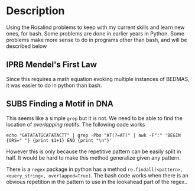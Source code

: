 # Description
Using the Rosalind problems to keep with my current skills and learn new ones, for bash. Some problems are done in earlier years in Python. Some problems make more sense to do in programs other than bash, and will be described below

## IPRB Mendel's First Law
Since this requires a math equation evoking multiple instances of BEDMAS, it was easier to do in python than bash.


## SUBS Finding a Motif in DNA
This seems like a simple `grep` but it is not. We need to be able to find the location of *overlapping* motifs. The following code works
```
echo "GATATATGCATATACTT" | grep -Pbo "AT(?=AT)" | awk -F":" 'BEGIN {ORS=" "} {print $1+1} END {print "\n"}'
```

However this is only because the repetitive pattern can be easily split in half. It would be hard to make this method generalize given any pattern.

There is a `regex` package in python has a method `re.findall(<pattern>, <query_string>, overlapped=True)`. The bash code works when there is an obvious repetition in the pattern to use in the lookahead part of the regex..
